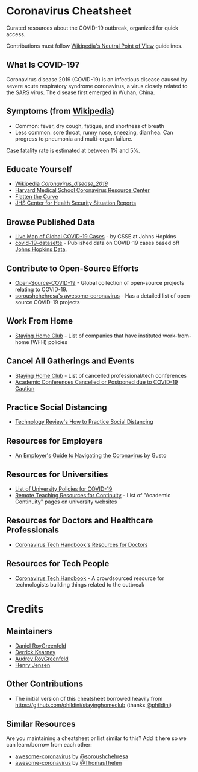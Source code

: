 # Coronavirus Cheatsheet

Curated resources about the COVID-19 outbreak, organized for quick access.

Contributions must follow [Wikipedia's Neutral Point of View](https://en.wikipedia.org/wiki/Wikipedia:Neutral_point_of_view) guidelines.

## What Is COVID-19?

Coronavirus disease 2019 (COVID-19) is an infectious disease caused by severe acute respiratory syndrome coronavirus, a virus closely related to the SARS virus. The disease first emerged in Wuhan, China.

## Symptoms (from [Wikipedia](https://en.wikipedia.org/wiki/Coronavirus_disease_2019))

* Common: fever, dry cough, fatigue, and shortness of breath
* Less common: sore throat, runny nose, sneezing, diarrhea. Can progress to pneumonia and multi-organ failure. 

Case fatality rate is estimated at between 1% and 5%. 

## Educate Yourself

- [Wikipedia *Coronavirus_disease_2019*](https://en.wikipedia.org/wiki/Coronavirus_disease_2019)
- [Harvard Medical School Coronavirus Resource Center](https://www.health.harvard.edu/diseases-and-conditions/coronavirus-resource-center)
- [Flatten the Curve](https://www.flattenthecurve.com/)
- [JHS Center for Health Security Situation Reports](http://www.centerforhealthsecurity.org/resources/COVID-19/index.html)

## Browse Published Data

- [Live Map of Global COVID-19 Cases](https://www.arcgis.com/apps/opsdashboard/index.html#/bda7594740fd40299423467b48e9ecf6) - by CSSE at Johns Hopkins
- [covid-19-datasette](https://covid-19.datasettes.com/covid/daily_reports) - Published data on COVID-19 cases based off [Johns Hopkins Data](https://github.com/CSSEGISandData/COVID-19).

## Contribute to Open-Source Efforts

- [Open-Source-COVID-19](https://weileizeng.github.io/Open-Source-COVID-19/world) - Global collection of open-source projects relating to COVID-19.
- [soroushchehresa's awesome-coronavirus](https://github.com/soroushchehresa/awesome-coronavirus) - Has a detailed list of open-source COVID-19 projects

## Work From Home

- [Staying Home Club](https://stayinghome.club/) - List of companies that have instituted work-from-home (WFH) policies

## Cancel All Gatherings and Events

- [Staying Home Club](https://stayinghome.club/) - List of cancelled professional/tech conferences
- [Academic Conferences Cancelled or Postponed due to COVID-19 Caution](https://docs.google.com/spreadsheets/d/1O3wnaFYSZCgY3Ih4yDw3EIH2SC_-vjhyHwrCQSy0J7M/htmlview?fbclid=IwAR3Z5VxuKicyB5h0dAIRhU5TtZq78dzFBZ45f8G7fI1sBhWEyFIj5rGibME#)

## Practice Social Distancing

- [Technology Review's How to Practice Social Distancing](https://www.technologyreview.com/s/615355/coronavirus-social-distancing-during-pandemic/)

## Resources for Employers

- [An Employer's Guide to Navigating the Coronavirus](https://gusto.com/blog/people-management/coronavirus-employers-guide) by Gusto

## Resources for Universities

- [List of University Policies for COVID-19](https://docs.google.com/spreadsheets/d/1BsS1-2RQvgONdUviUJq1TbSqMmoBhbXPiwTIr__pRns/edit#gid=1979093867)
- [Remote Teaching Resources for Continuity](https://docs.google.com/spreadsheets/d/1VT9oiNYPyiEsGHBoDKlwLlWAsWP58sGV7A3oIuEUG3k/htmlview?usp=sharing&sle=true) - List of "Academic Continuity" pages on university websites

## Resources for Doctors and Healthcare Professionals

- [Coronavirus Tech Handbook's Resources for Doctors](https://coronavirustechhandbook.com/doctors)

## Resources for Tech People

- [Coronavirus Tech Handbook](https://coronavirustechhandbook.com) - A crowdsourced resource for technologists building things related to the outbreak

# Credits

## Maintainers

- [Daniel RoyGreenfeld](https://github.com/pydanny)
- [Derrick Kearney](https://github.com/diek)
- [Audrey RoyGreenfeld](https://github.com/audreyr)
- [Henry Jensen](https://github.com/henryjensen44)

## Other Contributions

- The initial version of this cheatsheet borrowed heavily from https://github.com/phildini/stayinghomeclub (thanks [@phildini](https://github.com/phildini))

## Similar Resources

Are you maintaining a cheatsheet or list similar to this? Add it here so we can learn/borrow from each other:

* [awesome-coronavirus](https://github.com/soroushchehresa/awesome-coronavirus) by [@soroushchehresa](https://github.com/soroushchehresa/awesome-coronavirus)
* [awesome-coronavirus](https://github.com/ThomasThelen/awesome-coronavirus) by [@ThomasThelen](https://github.com/ThomasThelen)
